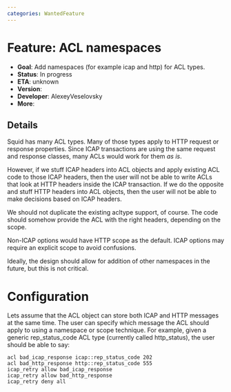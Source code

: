 ```yaml
---
categories: WantedFeature
---
```

# Feature: ACL namespaces

- **Goal**: Add namespaces (for example icap and http) for ACL types.
- **Status**: In progress
- **ETA**: unknown
- **Version**:
- **Developer**:  AlexeyVeselovsky
- **More**:

## Details

Squid has many ACL types. Many of those types apply to HTTP request or
response properties. Since ICAP transactions are using the same request
and response classes, many ACLs would work for them *as is*.

However, if we stuff ICAP headers into ACL objects and apply existing
ACL code to those ICAP headers, then the user will not be able to write
ACLs that look at HTTP headers inside the ICAP transaction. If we do the
opposite and stuff HTTP headers into ACL objects, then the user will not
be able to make decisions based on ICAP headers.

We should not duplicate the existing acltype support, of course. The
code should somehow provide the ACL with the right headers, depending on
the scope.

Non-ICAP options would have HTTP scope as the default. ICAP options may
require an explicit scope to avoid confusions.

Ideally, the design should allow for addition of other namespaces in the
future, but this is not critical.

# Configuration

Lets assume that the ACL object can store both ICAP and HTTP messages at
the same time. The user can specify which message the ACL should apply
to using a namespace or scope technique. For example, given a generic
rep_status_code ACL type (currently called http_status), the user
should be able to say:

    acl bad_icap_response icap::rep_status_code 202
    acl bad_http_response http::rep_status_code 555
    icap_retry allow bad_icap_response
    icap_retry allow bad_http_response
    icap_retry deny all
